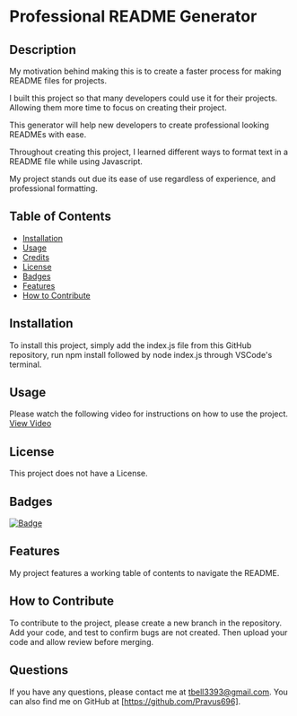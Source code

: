 # Professional README Generator

## Description

  My motivation behind making this is to create a faster process for making README files for projects.

  I built this project so that many developers could use it for their projects. Allowing them more time to focus on creating their project.

  This generator will help new developers to create professional looking READMEs with ease.

  Throughout creating this project, I learned different ways to format text in a README file while using Javascript.

  My project stands out due its ease of use regardless of experience, and professional formatting.


## Table of Contents

  - [Installation](#installation)
  - [Usage](#usage)
  - [Credits](#credits)
  - [License](#license)
  - [Badges](#badges)
  - [Features](#features)
  - [How to Contribute](#contribute)

## Installation

To install this project, simply add the index.js file from this GitHub repository, run npm install followed by node index.js through VSCode's terminal.

## Usage

  Please watch the following video for instructions on how to use the project. [View Video](https://drive.google.com/file/d/1YlXLOh4jTIC107tV2WLm5ix23---BgKw/view)

## License

  This project does not have a License.

## Badges

  [![Badge](https://img.shields.io/badge/Pravus-Codes?style=plastic&logo=Github&labelColor=black&color=purple)](https://img.shields.io/badge/Pravus-Codes?style=plastic&logo=Github&labelColor=black&color=purple)

## Features

  My project features a working table of contents to navigate the README.

## How to Contribute

  To contribute to the project, please create a new branch in the repository. Add your code, and test to confirm bugs are not created. Then upload your code and allow review before merging.

## Questions

  If you have any questions, please contact me at tbell3393@gmail.com. You can also find me on GitHub at [https://github.com/Pravus696].